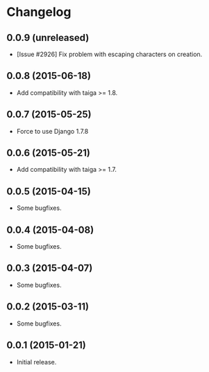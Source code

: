 # Changelog #


## 0.0.9 (unreleased)
- [Issue #2926] Fix problem with escaping characters on creation.


## 0.0.8 (2015-06-18)
- Add compatibility with taiga >= 1.8.


## 0.0.7 (2015-05-25)
- Force to use Django 1.7.8


## 0.0.6 (2015-05-21)
- Add compatibility with taiga >= 1.7.


## 0.0.5 (2015-04-15)
- Some bugfixes.


## 0.0.4 (2015-04-08)
- Some bugfixes.


## 0.0.3 (2015-04-07)
- Some bugfixes.


## 0.0.2 (2015-03-11)
- Some bugfixes.


## 0.0.1 (2015-01-21)
- Initial release.
